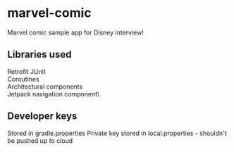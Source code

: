 # marvel-comic

Marvel comic sample app for Disney interview!


## Libraries used
Retrofit
JUnit\
Coroutines\
Architectural components\
Jetpack navigation component\

## Developer keys
Stored in gradle.properties
Private key stored in local.properties - shouldn't be pushed up to cloud
